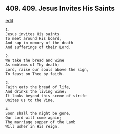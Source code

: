 
## 409.  409. Jesus Invites His Saints
[edit](https://docs.google.com/document/d/1Kw8tBFPy6%2DCcQCHaCmq5P2mq7fICUuF%2D/edit?mode=html)






    1.
    Jesus invites His saints
    To meet around His board,
    And sup in memory of the death
    And sufferings of their Lord.

    2.
    We take the bread and wine
    As emblems of Thy death;
    Lord, raise our souls above the sign,
    To feast on Thee by faith.

    2.
    Faith eats the bread of life,
    And drinks the living wine;
    It looks beyond this scene of strife
    Unites us to the Vine.

    4.
    Soon shall the night be gone,
    Our Lord will come again;
    The marriage supper of the Lamb
    Will usher in His reign.
